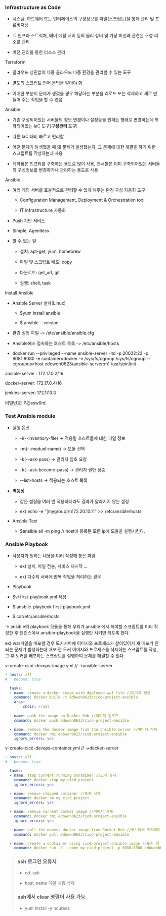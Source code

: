 ### Infrastructure as Code

- 시스템, 하드웨어 또는 인터페이스의 구성정보를 파일(스크립트)을 통해 관리 및 프로비저닝

- IT 인프라 스트럭처, 베어 메탈 서버 등의 물리 장비 및 가상 머신과 관련된 구성 리소를 관리

- 버전 관리를 통한 리소스 관리


Terraform

- 클라우드 상관없이 다중 클라우드 다중 환경을 관리할 수 있는 도구

- 별도의 스크립트 언어 문법을 알아야 함

- 어떠한 부분이 문제가 생겼을 경우 해당하는 부분을 리로드 또는 삭제하고 새로 만들어 주는 작업을 할 수 있음

Ansible

- 기존 구성되어있는 서버들의 정보 변경이나 설정등을 원하는 형태로 변경하는데 특화되어있는 IaC 도구(**구성관리 도구**)

- 다른 IaC 대비 빠르고 편리함

- 어떤 문제가 발생했을 때 왜 문제가 발생했는지, 그 문제에 대한 해결을 하기 위한 스크립트를 작성하는데 사용


- 테라폼은 인프라를 구축하는 용도로 많이 사용, 앤서블은 이미 구축되어있는 서버들의 구성정보를 변경하거나 관리하는 용도로 사용


Ansible

- 여러 개의 서버를 효율적으로 관리할 수 있게 해주는 환경 구성 자동화 도구
  
  - Configuration Management, Deployment & Orchestration tool
  
  - IT infrastructure 자동화

- Push 기반 서비스

- Simple, Agentless

- 할 수 있는 일
  
  - 설치: apt-get, yum, homebrew
  
  - 파일 및 스크립트 배포: copy
  
  - 다운로드: get_url, git
  
  - 실행: shell, task


Install Ansible

- Ansible Server 설치(Linux)
  
  - $yum install ansible
  
  - $ ansible --version

- 환경 설정 파일 -> /etc/ansible/ansible.cfg

- Ansible에서 접속하는 호스트 목록 -> /etc/ansible/hosts


- docker run --privileged --name ansible-server -itd -p 20022:22 -p 8081:8080 -e container=docker -v /sys/fs/cgroup:/sys/fs/cgroup --cgroupns=host edowon0623/ansible-server:m1 /usr/sbin/init

ansible-server : 172.17.0.2/16

docker-server: 172.17.0.4/16

jenkins-server: 172.17.0.3

비밀번호: P@ssw0rd

### Test Ansible module

- 실행 옵션
  
  - -i(--inventiory-file) -> 적용될 호스트들에 대한 파일 정보
  
  - -m(--moduel-name) -> 모듈 선택
  
  - -k(--ask-pass) -> 관리자 암호 요청
  
  - -k(--ask-become-pass) -> 관리자 권한 상승
  
  - --list-hosts -> 적용되는 호스트 목록

- **멱등성**

  - 같은 설정을 여러 번 적용하더라도 결과가 달라지지 않는 설정
  
  - ex) echo -e "[mygroup]\n172.20.10.11" >> /etc/ansible/hosts


- Ansible Test 
  
  - $ansible all -m ping // host에 등록된 모든 ip에 모듈을 실행시킨다.


### Ansible Playbook

- 사용자가 원하는 내용을 미리 작성해 놓은 파일

  - ex) 설치, 파일 전송, 서비스 재시작 ...

  - ex) 다수의 서버에 반복 작업을 처리하는 경우

- Playbook

- $vi first-playbook.yml 작성

- $ ansbile-playbook first-playbook.yml

- $ cat/etc/ansible/hosts


-> ansible의 playbook 모듈을 통해 우리가 ansible 에서 해야할 스크립트를 미리 작성한 후 젠킨스에서 ansible-playbook을 실행만 시키면 되도록 한다.

ex) war파일을 배포할 경우 도커서버에 이미지와 프로세스가 살아있어서 재 배포가 안되는 문제가 발생하는데 배포 전 도커 이미지와 프로세스를 삭제하는 스크립트를 작성, 그 후 도커를 배포하는 스크립트를 실행하여 문제를 해결할 수 있다.

vi create-cicd-devops-image.yml // ->ansible-server

```yaml
- hosts: all
#   become: true

  tasks:
  - name: create a docker image with deployed waf file //이미지 생성
    command: docker build -t edowon0623/cicd-project-ansible .
    args: 
        chdir: /root
    
  - name: push the image on Docker Hub //이미지 업로드
    command: docker push edowon0623/cicd-project-ansible

  - name: remove the docker image from the ansible server //이미지 삭제
    command: docker rmi edowon0623/cicd-project-ansible  
    ignore_errors: yes
```

vi create-cicd-devops-container.yml // ->docker-server

```yaml
- hosts: all
#   become: true  

  tasks:
  - name: stop current running container //도커 중지
    command: docker stop my_cicd_project
    ignore_errors: yes

  - name: remove stopped cotainer //도커 삭제
    command: docker rm my_cicd_project
    ignore_errors: yes

  - name: remove current docker image //이미지 삭제
    command: docker rmi edowon0623/cicd-project-ansible
    ignore_errors: yes

  - name: pull the newest docker image from Docker Hub //허브에서 도커이미지 다운로드
    command: docker pull edowon0623/cicd-project-ansible

  - name: create a container using cicd-project-ansible image //도커 생
    command: docker run -d --name my_cicd_project -p 8080:8080 edowon0623/cicd-project-ansible
```

> ### ssh 로그인 오류시
> 
> - cd .ssh
> 
> - host_name 파일 내용 삭제
> 
> ### ssh에서 clear 명령어 사용 가능
> 
> - yum install -y ncurses
